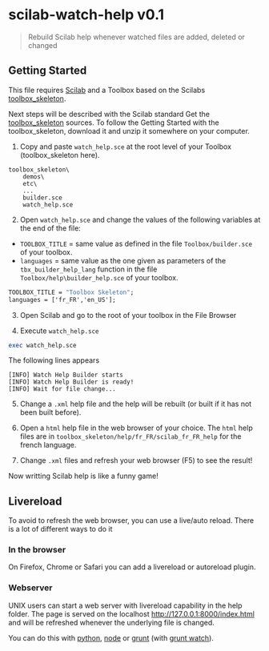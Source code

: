 # scilab-watch-help v0.1

> Rebuild Scilab help whenever watched files are added, deleted or changed

## Getting Started
This file requires [Scilab](http://www.scilab.org/) and a Toolbox based on the Scilabs [toolbox_skeleton](https://atoms.scilab.org/toolboxes/toolbox_skeleton).

Next steps will be described with the Scilab standard Get the [toolbox_skeleton](https://atoms.scilab.org/toolboxes/toolbox_skeleton/5.5.0/files/toolbox_skeleton-5.5.0-1-src.zip) sources. To follow the Getting Started with the toolbox_skeleton, download it and unzip it somewhere on your computer. 

1. Copy and paste `watch_help.sce` at the root level of your Toolbox (toolbox_skeleton here). 

```
toolbox_skeleton\
    demos\
    etc\
    ...    
    builder.sce
    watch_help.sce
```

2. Open `watch_help.sce` and change the values of the following variables at the end of the file:
- `TOOLBOX_TITLE` = same value as defined in the file `Toolbox/builder.sce` of your toolbox. 
- `languages` = same value as the one given as parameters of the `tbx_builder_help_lang` function in the file `Toolbox/help\builder_help.sce` of your toolbox.

```scilab
TOOLBOX_TITLE = "Toolbox Skeleton";
languages = ['fr_FR','en_US'];
```

3. Open Scilab and go to the root of your toolbox in the File Browser

4. Execute `watch_help.sce`

```scilab
exec watch_help.sce
```

The following lines appears
```
[INFO] Watch Help Builder starts
[INFO] Watch Help Builder is ready!
[INFO] Wait for file change... 
```

5. Change a `.xml` help file and the help will be rebuilt (or built if it has not been built before). 

6. Open a `html` help file in the web browser of your choice. The `html` help files are in `toolbox_skeleton/help/fr_FR/scilab_fr_FR_help` for the french language. 

7. Change `.xml` files and refresh your web browser (F5) to see the result!

Now writting Scilab help is like a funny game!

## Livereload
To avoid to refresh the web browser, you can use a live/auto reload. There is a lot of different ways to do it

### In the browser
On Firefox, Chrome or Safari you can add a livereload or autoreload plugin.

### Webserver
UNIX users can start a web server with livereload capability in the help folder. The page is served on the localhost http://127.0.0.1:8000/index.html and will be refreshed whenever the underlying file is changed. 

You can do this with [python](https://github.com/lepture/python-livereload), [node](https://github.com/napcs/node-livereload) or [grunt](https://github.com/gruntjs/grunt-contrib-connect) (with [grunt watch](https://github.com/gruntjs/grunt-contrib-watch)). 




